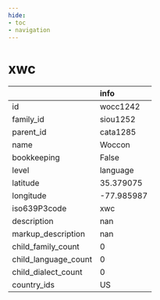 ```yaml
---
hide:
- toc
- navigation
---
```

# xwc
|                      | info       |
|:---------------------|:-----------|
| id                   | wocc1242   |
| family_id            | siou1252   |
| parent_id            | cata1285   |
| name                 | Woccon     |
| bookkeeping          | False      |
| level                | language   |
| latitude             | 35.379075  |
| longitude            | -77.985987 |
| iso639P3code         | xwc        |
| description          | nan        |
| markup_description   | nan        |
| child_family_count   | 0          |
| child_language_count | 0          |
| child_dialect_count  | 0          |
| country_ids          | US         |